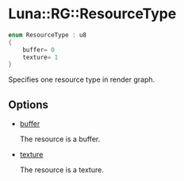 # Luna::RG::ResourceType

```c++
enum ResourceType : u8
{
    buffer= 0
    texture= 1
}
```

Specifies one resource type in render graph. 

## Options
* [buffer](group___r_g_1gga3a2bffc4475e3d9654bfdd8a5dad771aa7f2db423a49b305459147332fb01cf87.md)

    The resource is a buffer. 

* [texture](group___r_g_1gga3a2bffc4475e3d9654bfdd8a5dad771aa6d788fcb39cecfd54da7b065a8b75d1a.md)

    The resource is a texture. 

